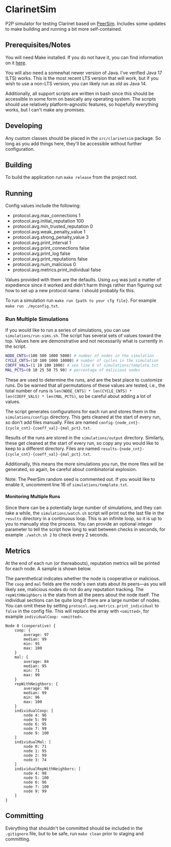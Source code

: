 # ClarinetSim

P2P simulator for testing Clarinet based on [PeerSim](https://peersim.sourceforge.net/). Includes some updates to make
building and running a bit more self-contained.

## Prerequisites/Notes

You will need Make installed. If you do not have it, you can find information on it 
[here](https://www.gnu.org/software/make/).

You will also need a somewhat newer version of Java. I've verified Java 17 (LTS) works. This is the most recent LTS 
version that will work, but if you wish to use a non-LTS version, you can likely run as old as Java 14.

Additionally, all support scripts are written in bash since this should be accessible in some form on basically any
operating system. The scripts should use relatively platform-agnostic features, so hopefully everything works, but I 
can't make any promises.

## Developing

Any custom classes should be placed in the `src/clarinetsim` package. So long as you add things here, they'll be 
accessible without further configuration.

## Building

To build the application run `make release` from the project root.

## Running

Config values include the following:

- protocol.avg.max_connections 1
- protocol.avg.initial_reputation 100 
- protocol.avg.min_trusted_reputation 0 
- protocol.avg.weak_penalty_value 1 
- protocol.avg.strong_penalty_value 3
- protocol.avg.print_interval 1
- protocol.avg.print_connections false
- protocol.avg.print_log false 
- protocol.avg.print_reputations false
- protocol.avg.num_malicious 0
- protocol.avg.metrics.print_individual false

Values provided with them are the defaults. Using `avg` was just a matter of expedience since it worked and didn't harm
things rather than figuring out how to set up a new protocol name. I should probably fix this.

To run a simulation run `make run {path to your cfg file}`. For example `make run ./myconfig.txt`.

### Run Multiple Simulations

If you would like to run a series of simulations, you can use `simulations/run-sims.sh`. The script has several sets of
values toward the top. Values here are demonstrative and not necessarily what is currently in the script.
```bash
NODE_CNTS=(100 500 1000 5000) # number of nodes in the simulation
CYCLE_CNTS=(10 100 1000 10000) # number of cycles in the simulation
COEFF_VALS=(1 10 100 1000) # see line 6 of simulations/template.txt
MAL_PCTS=(0 10 25 50 75 90) # percentage of malicious nodes
```
These are used to determine the runs, and are the best place to customize runs. Do be warned that all permutations of
these values are tested, i.e., the total number of runs is 
`len(NODE_CNTS) * len(CYCLE_CNTS) * len(COEFF_VALS) * len(MAL_PCTS)`, so be careful about adding a lot of values.

The script generates configurations for each run and stores them in the `simulations/configs` directory. This gets 
cleaned at the start of every run, so don't add files manually. Files are named 
`config-{node_cnt}-{cycle_cnt}-{coeff_val}-{mal_pct}.txt`.

Results of the runs are stored in the `simulations/output` directory. Similarly, these get cleaned at the start of every
run, so copy any you would like to keep to a different directory. Files are named
`results-{node_cnt}-{cycle_cnt}-{coeff_val}-{mal_pct}.txt`.

Additionally, this means the more simulations you run, the more files will be generated, so again, be careful about
combinatorial explosion. 

Note: The PeerSim random seed is commented out. If you would like to enable it, uncomment line 16 of
`simulations/template.txt`.

#### Monitoring Multiple Runs

Since there can be a potentially large number of simulations, and they can take a while, the `simulations/watch.sh` 
script will print out the last file in the `results` directory in a continuous loop. This is an infinite loop, so it is 
up to you to manually stop the process. You can provide an optional integer parameter to tell the script how long to 
wait between checks in seconds, for example `./watch.sh 2` to check every 2 seconds.

## Metrics

At the end of each run (or thereabouts), reputation metrics will be printed for each node. A sample is shown below.

The parenthetical indicates whether the node is cooperative or malicious. The `coop` and `mal` fields are the node's own
stats about its peers—as you will likely see, malicious nodes do not do any reputation tracking. The `repWithNeighbors` 
is the stats from all the peers about the node itself. The individual sections can be quite long if there are a large 
number of nodes. You can omit these by setting `protocol.avg.metrics.print_individual` to `false` in the config file. 
This will replace the array with `<omitted>`, for example `individualCoop: <omitted>`.
```
Node 8 (cooperative) {
    coop: {
        average: 97
        median: 99
        min: 95
        max: 100
    }
    mal: {
        average: 84
        median: 95
        min: 71
        max: 99
    }
    repWithNeighbors: {
        average: 98
        median: 99
        min: 96
        max: 100
    }
    individualCoop: [
        node 4: 96
        node 5: 99
        node 6: 95
        node 7: 99
        node 9: 100
    ]
    individualMal: [
        node 0: 71
        node 1: 95
        node 2: 99
        node 3: 74
    ]
    individualRepWithNeighbors: [
        node 4: 98
        node 5: 100
        node 6: 96
        node 7: 100
        node 9: 99
    ]
}
```

## Committing

Everything that shouldn't be committed should be included in the `.gitignore` file, but to be safe, run `make clean`
prior to staging and committing.
